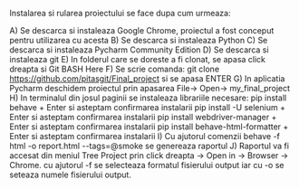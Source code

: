 Instalarea si rularea proiectului se face dupa cum urmeaza:

A) Se descarca si instaleaza Google Chrome, proiectul a fost conceput pentru utilizarea cu acesta
B) Se descarca si instaleaza Python
C) Se descarca si instaleaza Pycharm Community Edition
D) Se descarca si instaleaza git
E) In folderul care se doreste a fi clonat, se apasa click dreapta si Git BASH Here
F) Se scrie comanda: git clone https://github.com/pitasgit/Final_project si se apasa ENTER
G) In aplicatia Pycharm deschidem proiectul prin apasarea File-> Open-> my_final_project
H) In terminalul din josul paginii se instaleaza librariile necesare:
	pip install behave + Enter si asteptam confirmarea instalarii
	pip install -U selenium + Enter si asteptam confirmarea instalarii
	pip install webdriver-manager + Enter si asteptam confirmarea instalarii
	pip install behave-html-formatter + Enter si asteptam confirmarea instalarii
I) Cu ajutorul comenzii behave -f html -o report.html --tags=@smoke se genereaza raportul 
J) Raportul va fi accesat din meniul Tree Project prin click dreapta -> Open in -> Browser -> Chrome. 
cu ajutorul -f se selecteaza formatul fisierului output iar cu -o se seteaza numele fisierului output.
